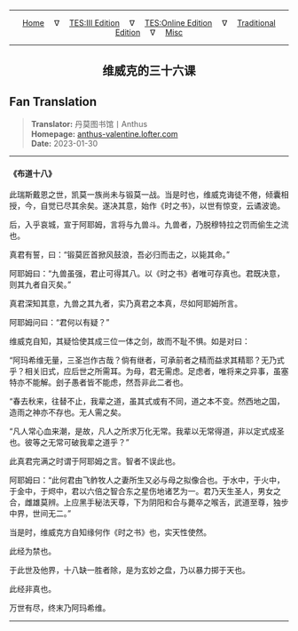 
---

<!-- Jekyll Page Links -->

<center>
<a href="../../../../../../index.html">Home</a>
&emsp;&nabla;&emsp;
<a href="../../../../../index-tes3.html">TES:III Edition</a>
&emsp;&nabla;&emsp;
<a href="../../../../../index-teso.html">TES:Online Edition</a>
&emsp;&nabla;&emsp;
<a href="../../../../../index-traditional.html">Traditional Edition</a>
&emsp;&nabla;&emsp;
<a href="../../../../../index-misc.html">Misc</a>
</center>

<!-- Markdown Body Below: -->

---

<center>
<h2><span style="font-family:SimSun">维威克的三十六课</span></h2>
</center>

## Fan Translation

> __Translator:__ 丹莫图书馆丨Anthus\
> __Homepage:__ [anthus-valentine.lofter.com][1]\
> __Date:__ 2023-01-30

[1]: https://anthus-valentine.lofter.com/post/3153c072_2b825001f

---

#### 《布道十八》

此瑞斯戴恩之世，凯莫一族尚未与锻莫一战。当是时也，维威克诲徒不倦，倾囊相授，今，自觉已尽其余矣。遂决其意，始作《时之书》，以世有惊变，云谲波诡。

后，入乎哀城，宣于阿耶姆，言将与九兽斗。九兽者，乃脱穆特拉之罚而偷生之流也。

真君有誓，曰：“锻莫匠首掀风鼓浪，吾必归而击之，以毙其命。”

阿耶姆曰：“九兽虽强，君止可得其八。以《时之书》者唯可存真也。君既决意，则其九者自灭矣。”

真君深知其意，九兽之其九者，实乃真君之本真，尽如阿耶姆所言。

阿耶姆问曰：“君何以有疑？”

维威克自知，其疑恰使其成三位一体之剑，故而不耻不惧。如是对曰：

“阿玛希维无量，三圣岂作古哉？倘有继者，可承前者之精而益求其精耶？无乃式乎？相关旧式，应后世之所需耳。为母，君无需虑。足虑者，唯将来之异事，虽塞特亦不能解。刽子愚者皆不能虑，然吾非此二者也。

“春去秋来，往替不止，我辈之道，虽其式或有不同，道之本不变。然西地之国，造雨之神亦不存也。无人需之矣。

“凡人常心血来潮，是故，凡人之所求万化无常。我辈以无常得道，非以定式成圣也。彼等之无常可破我辈之道乎？”

此真君完满之时谓于阿耶姆之言。智者不误此也。

阿耶姆曰：“此何君由飞鲊牧人之妻所生又必与母之拟像合也。于水中，于火中，于金中，于烬中，君以六倍之智合东之星伤地诸艺为一。君乃天生圣人，男女之合，雌雄莫辨。上应黑手秘法天尊，下为阴阳和合与薨卒之喉舌，武道至尊，独步中界，世间无二。”

当是时，维威克方自知缘何作《时之书》也，实天性使然。

此经为禁也。

于此世及他界，十八缺一胜者除，是为玄妙之盘，乃以暴力掷于天也。

此经非真也。

万世有尽，终末乃阿玛希维。

---
